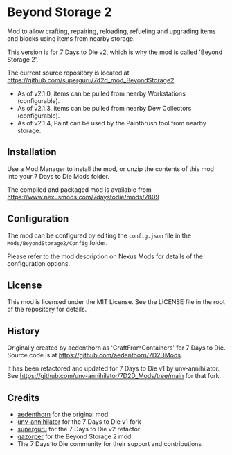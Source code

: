 # Beyond Storage 2

Mod to allow crafting, repairing, reloading, refueling and upgrading items and blocks using items from nearby storage.  

This version is for 7 Days to Die v2, which is why the mod is called 'Beyond Storage 2'.

The current source repository is located at https://github.com/superguru/7d2d_mod_BeyondStorage2.

* As of v2.1.0, items can be pulled from nearby Workstations (configurable).
* As of v2.1.3, items can be pulled from nearby Dew Collectors (configurable).
* As of v2.1.4, Paint can be used by the Paintbrush tool from nearby storage.

## Installation

Use a Mod Manager to install the mod, or unzip the contents of this mod into your 7 Days to Die Mods folder.

The compiled and packaged mod is available from https://www.nexusmods.com/7daystodie/mods/7809

## Configuration

The mod can be configured by editing the `config.json` file in the `Mods/BeyondStorage2/Config` folder.

Please refer to the mod description on Nexus Mods for details of the configuration options.

## License
This mod is licensed under the MIT License. See the LICENSE file in the root of the repository for details.

## History

Originally created by aedenthorn as 'CraftFromContainers' for 7 Days to Die. Source code is at https://github.com/aedenthorn/7D2DMods.

It has been refactored and updated for 7 Days to Die v1 by unv-annihilator. See https://github.com/unv-annihilator/7D2D_Mods/tree/main for that fork.


## Credits
- [aedenthorn](https://github.com/aedenthorn) for the original mod
- [unv-annihilator](https://github.com/unv-annihilator) for the 7 Days to Die v1 fork
- [superguru](https://github.com/superguru) for the 7 Days to Die v2 refactor
- [gazorper](https://next.nexusmods.com/profile/gazorper/mods) for the Beyond Storage 2 mod
- The 7 Days to Die community for their support and contributions



